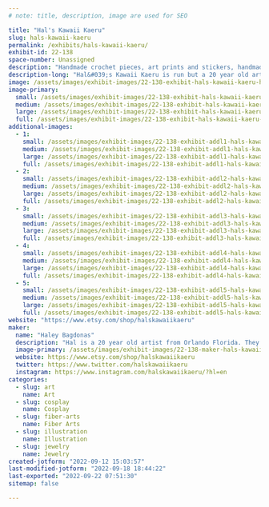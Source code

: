```yaml
---
# note: title, description, image are used for SEO

title: "Hal's Kawaii Kaeru"
slug: hals-kawaii-kaeru
permalink: /exhibits/hals-kawaii-kaeru/
exhibit-id: 22-138
space-number: Unassigned
description: "Handmade crochet pieces, art prints and stickers, handmade jewelry and more!"
description-long: "Hal&#039;s Kawaii Kaeru is run but a 20 year old artist named Hal from Orlando, FL. They create crochet pieces, art prints and pieces, stickers to decorate your stuff with and jewelry you can wear everywhere! Everything is drawn, made or designed by Hal themselves and is meant for anyone and everyone."
image: /assets/images/exhibit-images/22-138-exhibit-hals-kawaii-kaeru-hal-s-kawaii-kaeru-banner-large.png
image-primary: 
  small: /assets/images/exhibit-images/22-138-exhibit-hals-kawaii-kaeru-hal-s-kawaii-kaeru-banner-small.png
  medium: /assets/images/exhibit-images/22-138-exhibit-hals-kawaii-kaeru-hal-s-kawaii-kaeru-banner-medium.png
  large: /assets/images/exhibit-images/22-138-exhibit-hals-kawaii-kaeru-hal-s-kawaii-kaeru-banner-large.png
  full: /assets/images/exhibit-images/22-138-exhibit-hals-kawaii-kaeru-hal-s-kawaii-kaeru-banner-full.png
additional-images: 
  - 1:
    small: /assets/images/exhibit-images/22-138-exhibit-addl1-hals-kawaii-kaeru-3d9644d5-0d28-4bec-9dcb-6137eea8b670-small.jpeg
    medium: /assets/images/exhibit-images/22-138-exhibit-addl1-hals-kawaii-kaeru-3d9644d5-0d28-4bec-9dcb-6137eea8b670-medium.jpeg
    large: /assets/images/exhibit-images/22-138-exhibit-addl1-hals-kawaii-kaeru-3d9644d5-0d28-4bec-9dcb-6137eea8b670-large.jpeg
    full: /assets/images/exhibit-images/22-138-exhibit-addl1-hals-kawaii-kaeru-3d9644d5-0d28-4bec-9dcb-6137eea8b670-full.jpeg
  - 2:
    small: /assets/images/exhibit-images/22-138-exhibit-addl2-hals-kawaii-kaeru-5325cc67-4b7c-4de5-8247-fea6b4b2b5f5-small.jpeg
    medium: /assets/images/exhibit-images/22-138-exhibit-addl2-hals-kawaii-kaeru-5325cc67-4b7c-4de5-8247-fea6b4b2b5f5-medium.jpeg
    large: /assets/images/exhibit-images/22-138-exhibit-addl2-hals-kawaii-kaeru-5325cc67-4b7c-4de5-8247-fea6b4b2b5f5-large.jpeg
    full: /assets/images/exhibit-images/22-138-exhibit-addl2-hals-kawaii-kaeru-5325cc67-4b7c-4de5-8247-fea6b4b2b5f5-full.jpeg
  - 3:
    small: /assets/images/exhibit-images/22-138-exhibit-addl3-hals-kawaii-kaeru-8ea05603-fb47-4d70-b624-d8f4641d17b6-small.jpeg
    medium: /assets/images/exhibit-images/22-138-exhibit-addl3-hals-kawaii-kaeru-8ea05603-fb47-4d70-b624-d8f4641d17b6-medium.jpeg
    large: /assets/images/exhibit-images/22-138-exhibit-addl3-hals-kawaii-kaeru-8ea05603-fb47-4d70-b624-d8f4641d17b6-large.jpeg
    full: /assets/images/exhibit-images/22-138-exhibit-addl3-hals-kawaii-kaeru-8ea05603-fb47-4d70-b624-d8f4641d17b6-full.jpeg
  - 4:
    small: /assets/images/exhibit-images/22-138-exhibit-addl4-hals-kawaii-kaeru-f2647e95-67e8-45e6-99ee-481c7b6475a4-small.jpeg
    medium: /assets/images/exhibit-images/22-138-exhibit-addl4-hals-kawaii-kaeru-f2647e95-67e8-45e6-99ee-481c7b6475a4-medium.jpeg
    large: /assets/images/exhibit-images/22-138-exhibit-addl4-hals-kawaii-kaeru-f2647e95-67e8-45e6-99ee-481c7b6475a4-large.jpeg
    full: /assets/images/exhibit-images/22-138-exhibit-addl4-hals-kawaii-kaeru-f2647e95-67e8-45e6-99ee-481c7b6475a4-full.jpeg
  - 5:
    small: /assets/images/exhibit-images/22-138-exhibit-addl5-hals-kawaii-kaeru-f4436e13-38a8-485b-81ce-7fbfb857cb0f-small.jpeg
    medium: /assets/images/exhibit-images/22-138-exhibit-addl5-hals-kawaii-kaeru-f4436e13-38a8-485b-81ce-7fbfb857cb0f-medium.jpeg
    large: /assets/images/exhibit-images/22-138-exhibit-addl5-hals-kawaii-kaeru-f4436e13-38a8-485b-81ce-7fbfb857cb0f-large.jpeg
    full: /assets/images/exhibit-images/22-138-exhibit-addl5-hals-kawaii-kaeru-f4436e13-38a8-485b-81ce-7fbfb857cb0f-full.jpeg
website: "https://www.etsy.com/shop/halskawaiikaeru"
maker: 
  name: "Haley Bagdonas"
  description: "Hal is a 20 year old artist from Orlando Florida. They are going to school to be a graphic designer and have been passionate about making things since they were young. Hal learned how to crochet back in 2020- and it helped them cope with their panic attacks and create even more things. "
  image-primary: /assets/images/exhibit-images/22-138-maker-hals-kawaii-kaeru-hals-kawaii-kaeru-icons-medium.png
  website: https://www.etsy.com/shop/halskawaiikaeru
  twitter: https://www.twitter.com/halskawaiikaeru
  instagram: https://www.instagram.com/halskawaiikaeru/?hl=en
categories: 
  - slug: art
    name: Art
  - slug: cosplay
    name: Cosplay
  - slug: fiber-arts
    name: Fiber Arts
  - slug: illustration
    name: Illustration
  - slug: jewelry
    name: Jewelry
created-jotform: "2022-09-12 15:03:57"
last-modified-jotform: "2022-09-18 18:44:22"
last-exported: "2022-09-22 07:51:30"
sitemap: false

---
```

